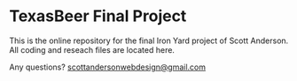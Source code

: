 # TexasBeer Final Project

This is the online repository for the final Iron Yard project of Scott Anderson. All coding and reseach files are located here. 

Any questions?
    scottandersonwebdesign@gmail.com
